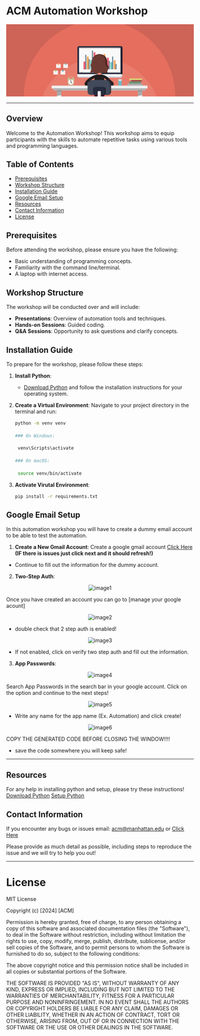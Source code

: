# ACM Automation Workshop 
<p align="center">
  <img src="./Paradigm-banner.gif" alt="image4"/>
</p>

---

## Overview

Welcome to the Automation Workshop! This workshop aims to equip participants with the skills to automate repetitive tasks using various tools and programming languages. 

## Table of Contents

- [Prerequisites](#prerequisites)
- [Workshop Structure](#workshop-structure)
- [Installation Guide](#installation-guide)
- [Google Email Setup](#google-email-setup)
- [Resources](#resources)
- [Contact Information](#contact-information)
- [License](#license)

## Prerequisites

Before attending the workshop, please ensure you have the following:

- Basic understanding of programming concepts.
- Familiarity with the command line/terminal.
- A laptop with internet access.

## Workshop Structure

The workshop will be conducted over and will include:

- **Presentations**: Overview of automation tools and techniques.
- **Hands-on Sessions**: Guided coding.
- **Q&A Sessions**: Opportunity to ask questions and clarify concepts.

## Installation Guide

To prepare for the workshop, please follow these steps:

1. **Install Python**:
   - [Download Python](https://www.python.org/downloads/) and follow the installation instructions for your operating system.

2. **Create a Virtual Environment**:
   Navigate to your project directory in the terminal and run:

   ```bash
   python -m venv venv

   ### On Windows:

    venv\Scripts\activate

   ### On macOS:

    source venv/bin/activate

3. **Activate Virutal Environment**:

    ```bash
    pip install -r requirements.txt

## Google Email Setup

In this automation workshop you will have to create a dummy email account to be able to test the automation. 

1. **Create a New Gmail Account**:
Create a google gmail account [Click Here](https://accounts.google.com/lifecycle/steps/signup/name?continue=https://www.google.com/?client%3Dsafari&ddm=0&dsh=S554583307:1729873778497504&ec=GAZAmgQ&flowEntry=SignUp&flowName=GlifWebSignIn&hl=en&ifkv=AcMMx-coRz2WMO2lGLzZ8DCKyZzMCrqBw50WPK6U9R8rwFpE1Ekg8LQACkF84KFNMcTYOga1UiWz&TL=AKOx4s3KdT78AzB17J0jXJhJenMCy7rqOC4ynTEkaOL9zR6L0IFh5IDk6tP5zCVV) 
**(IF there is issues just click next and it should refresh!)**
- Continue to fill out the information for the dummy account. 
2. **Two-Step Auth**:

<p align="center">
  <img src="./setup_images_ignore/img1.png" alt="image1"/>
</p>

Once you have created an account you can go to [manage your google acount]

<p align="center">
  <img src="./setup_images_ignore/img2.png" alt="image2"/>
</p>

- double check that 2 step auth is enabled!

<p align="center">
  <img src="./setup_images_ignore/img3.png" alt="image3"/>
</p>

- If not enabled, click on verify two step auth and fill out the information.

3. **App Passwords**:

<p align="center">
  <img src="./setup_images_ignore/img4.png" alt="image4"/>
</p>

Search App Passwords in the search bar in your google account. 
Click on the option and continue to the next steps!

<p align="center">
  <img src="./setup_images_ignore/img5.png" alt="image5"/>
</p>

- Write any name for the app name (Ex. Automation) and click create!

<p align="center">
  <img src="./setup_images_ignore/img6.png" alt="image6"/>
</p>

COPY THE GENERATED CODE BEFORE CLOSING THE WINDOW!!!!
- save the code somewhere you will keep safe!

---

## Resources
For any help in installing python and setup, please try these instructions! 
[Download Python](https://www.python.org/downloads/)
[Setup Python](https://docs.python.org/3/using/index.html)

## Contact Information

If you encounter any bugs or issues email: acm@manhattan.edu or [Click Here](mailto:acm@manhattan.edu)

Please provide as much detail as possible, including steps to reproduce the issue and we will try to help you out!

---

# License

MIT License

Copyright (c) [2024] [ACM]

Permission is hereby granted, free of charge, to any person obtaining a copy
of this software and associated documentation files (the "Software"), to deal
in the Software without restriction, including without limitation the rights
to use, copy, modify, merge, publish, distribute, sublicense, and/or sell
copies of the Software, and to permit persons to whom the Software is
furnished to do so, subject to the following conditions:

The above copyright notice and this permission notice shall be included in all
copies or substantial portions of the Software.

THE SOFTWARE IS PROVIDED "AS IS", WITHOUT WARRANTY OF ANY KIND, EXPRESS OR
IMPLIED, INCLUDING BUT NOT LIMITED TO THE WARRANTIES OF MERCHANTABILITY,
FITNESS FOR A PARTICULAR PURPOSE AND NONINFRINGEMENT. IN NO EVENT SHALL THE
AUTHORS OR COPYRIGHT HOLDERS BE LIABLE FOR ANY CLAIM, DAMAGES OR OTHER
LIABILITY, WHETHER IN AN ACTION OF CONTRACT, TORT OR OTHERWISE, ARISING FROM,
OUT OF OR IN CONNECTION WITH THE SOFTWARE OR THE USE OR OTHER DEALINGS IN THE
SOFTWARE.






